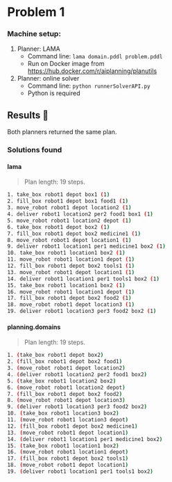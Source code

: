 # Problem 1

### Machine setup:
1. Planner: LAMA 
    - Command line: ``lama domain.pddl problem.pddl``
    - Run on Docker image from https://hub.docker.com/r/aiplanning/planutils
2. Planner: online solver
    - Command line: ``python runnerSolverAPI.py``
    - Python is required

## Results :memo:

Both planners returned the same plan.

### Solutions found 

#### lama

> Plan length: 19 steps.

```bash
1. take_box robot1 depot box1 (1)
2. fill_box robot1 depot box1 food1 (1)
3. move_robot robot1 depot location2 (1)
4. deliver robot1 location2 per2 food1 box1 (1)
5. move_robot robot1 location2 depot (1)
6. take_box robot1 depot box2 (1)
7. fill_box robot1 depot box2 medicine1 (1)
8. move_robot robot1 depot location1 (1)
9. deliver robot1 location1 per1 medicine1 box2 (1)
10. take_box robot1 location1 box2 (1)
11. move_robot robot1 location1 depot (1)
12. fill_box robot1 depot box2 tools1 (1)
13. move_robot robot1 depot location1 (1)
14. deliver robot1 location1 per1 tools1 box2 (1)
15. take_box robot1 location1 box2 (1)
16. move_robot robot1 location1 depot (1)
17. fill_box robot1 depot box2 food2 (1)
18. move_robot robot1 depot location3 (1)
19. deliver robot1 location3 per3 food2 box2 (1)
```

#### planning.domains

> Plan length: 19 steps.

```bash
1. (take_box robot1 depot box2)
2. (fill_box robot1 depot box2 food1)
3. (move_robot robot1 depot location2)
4. (deliver robot1 location2 per2 food1 box2)
5. (take_box robot1 location2 box2)
6. (move_robot robot1 location2 depot)
7. (fill_box robot1 depot box2 food2)
8. (move_robot robot1 depot location3)
9. (deliver robot1 location3 per3 food2 box2)
10. (take_box robot1 location3 box2)
11. (move_robot robot1 location3 depot)
12. (fill_box robot1 depot box2 medicine1)
13. (move_robot robot1 depot location1)
14. (deliver robot1 location1 per1 medicine1 box2)
15. (take_box robot1 location1 box2)
16. (move_robot robot1 location1 depot)
17. (fill_box robot1 depot box2 tools1)
18. (move_robot robot1 depot location1)
19. (deliver robot1 location1 per1 tools1 box2)
```